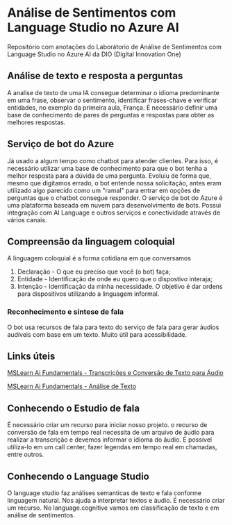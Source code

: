 # Análise de Sentimentos com Language Studio no Azure AI
Repositório com anotações do Laborátorio de Análise de Sentimentos com Language Studio no Azure AI da DIO (Digital Innovation One)

## Análise de texto e resposta a perguntas
A analise de texto de uma IA consegue determinar o idioma predominante em uma frase, observar o sentimento, identificar frases-chave e verificar entidades, no exemplo da primeira aula, França. 
É necessário definir uma base de conhecimento de pares de perguntas e respostas para obter as melhores respostas.

## Serviço de bot do Azure
Já usado a algum tempo como chatbot para atender clientes. Para isso, é necessário utilizar uma base de conhecimento para que o bot tenha a melhor resposta para a dúvida de uma pergunta. Evoluiu de forma que, mesmo que digitamos errado, o bot entende nossa solicitação, antes eram utilizado algo parecido como um "ramal" para entrar em opções de perguntas que o chatbot consegue responder.
O serviço de bot do Azure é uma plataforma baseada em nuvem para desenvolvimento de bots. Possui integração com AI Language e outros serviços e conectividade através de vários canais.

## Compreensão da linguagem coloquial
A linguagem coloquial é a forma cotidiana em que conversamos
1. Declaração - O que eu preciso que você (o bot) faça;
2. Entidade - Identificação de onde eu quero que o dispostivo interaja;
3. Intenção - Identificação da minha necessidade.
O objetivo é dar ordens para dispositivos utilizando a linguagem informal.

### Reconhecimento e síntese de fala
O bot usa recursos de fala para texto do serviço de fala para gerar áudios audíveis com base em um texto. Muito útil para acessibilidade.

## Links úteis
[MSLearn Ai Fundamentals - Transcrições e Conversão de Texto para Áudio](https://aka.ms/ai900-speech)

[MSLearn Ai Fundamentals - Análise de Texto](https://aka.ms/ai900-text-analysis)

## Conhecendo o Estudio de fala
É necessário criar um recurso para iniciar nosso projeto. o recurso de conversão de fala em tempo real necessita de um arquivo de áudio para realizar a transcrição e devemos informar o idioma do áudio.
É possível utiliza-lo em um call center, fazer legendas em tempo real em chamadas, entre outros.

## Conhecendo o Language Studio
O language studio faz análises semanticas de texto e fala conforme linguagem natural. Nos ajuda a interpretar textos e áudio. É necessário criar um recurso. 
No language.cognitive vamos em classificação de texto e em análise de sentimentos.

